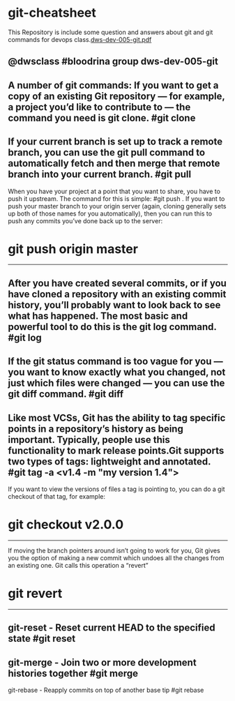# git-cheatsheet
This Repository is include some question and answers about git and git commands for devops class.[dws-dev-005-git.pdf](https://github.com/tahere-dinashi/git-cheatsheet/files/7775622/dws-dev-005-git.pdf)

@dwsclass 
#bloodrina group
dws-dev-005-git
------
A number of git commands: 
If you want to get a copy of an existing Git repository — for example, a project you’d like to
contribute to — the command you need is git clone.
#git clone <url>
------
If your current branch is set up to track a remote branch, you can use the git pull command to automatically fetch and then merge that
remote branch into your current branch.
#git pull 
------
When you have your project at a point that you want to share, you have to push it upstream. The
command for this is simple:
   #git push <remote> <branch>.
If you want to push your master branch to your origin server (again, cloning generally sets up both of those names for you automatically),
then you can run this to push any commits you’ve done back up to the server:
  # git push origin master
------
After you have created several commits, or if you have cloned a repository with an existing commit
history, you’ll probably want to look back to see what has happened. The most basic and powerful
tool to do this is the git log command.
  #git log
------
If the git status command is too vague for you — you want to know exactly what you changed, not
just which files were changed — you can use the git diff command.
  #git diff
------
Like most VCSs, Git has the ability to tag specific points in a repository’s history as being important.
Typically, people use this functionality to mark release points.Git supports two types of tags: lightweight and annotated.
  #git tag -a <v1.4 -m "my version 1.4">
------
If you want to view the versions of files a tag is pointing to, you can do a git checkout of that tag, for example: 
  # git checkout v2.0.0
------
If moving the branch pointers around isn’t going to work for you, Git gives you the option of
making a new commit which undoes all the changes from an existing one. Git calls this operation a
“revert”
  # git revert 
------
git-reset - Reset current HEAD to the specified state
  #git reset
------
git-merge - Join two or more development histories together
  #git merge
------
git-rebase - Reapply commits on top of another base tip
  #git rebase 
